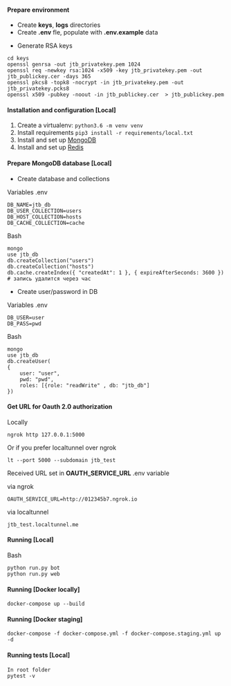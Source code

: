 #### Prepare environment
- Create **keys**, **logs** directories
- Create **.env** fle, populate with **.env.example** data
* Generate RSA keys
```.env
cd keys
openssl genrsa -out jtb_privatekey.pem 1024
openssl req -newkey rsa:1024 -x509 -key jtb_privatekey.pem -out jtb_publickey.cer -days 365
openssl pkcs8 -topk8 -nocrypt -in jtb_privatekey.pem -out jtb_privatekey.pcks8
openssl x509 -pubkey -noout -in jtb_publickey.cer  > jtb_publickey.pem

```

#### Installation and configuration [Local]
1. Create a virtualenv: `python3.6 -m venv venv`
2. Install requirements `pip3 install -r requirements/local.txt`
3. Install and set up [MongoDB](creating-mongodb-dbs-for-local-development)
4. Install and set up [Redis](https://redis.io/topics/quickstart)

#### Prepare MongoDB database [Local]
- Create database and collections

Variables .env
```.env
DB_NAME=jtb_db
DB_USER_COLLECTION=users
DB_HOST_COLLECTION=hosts
DB_CACHE_COLLECTION=cache
```
Bash
```mongo
mongo
use jtb_db
db.createCollection("users")
db.createCollection("hosts")
db.cache.createIndex({ "createdAt": 1 }, { expireAfterSeconds: 3600 }) # запись удалится через час
```

- Create user/password in DB

Variables .env
```.env
DB_USER=user
DB_PASS=pwd
```
Bash
````
mongo
use jtb_db
db.createUser(
{
    user: "user",
    pwd: "pwd",
    roles: [{role: "readWrite" , db: "jtb_db"]
})
````

#### Get URL for Oauth 2.0 authorization
Locally
```.env
ngrok http 127.0.0.1:5000
```
Or if you prefer localtunnel over ngrok
```.env
lt --port 5000 --subdomain jtb_test
```
Received URL set in **OAUTH_SERVICE_URL** .env variable

via ngrok
```.env
OAUTH_SERVICE_URL=http://012345b7.ngrok.io
```
via localtunnel
```.env
jtb_test.localtunnel.me
```


#### Running [Local]
Bash
```.env
python run.py bot
python run.py web
```

#### Running [Docker locally]
```.env
docker-compose up --build
```

#### Running [Docker staging]
```.env
docker-compose -f docker-compose.yml -f docker-compose.staging.yml up -d
```

#### Running tests [Local]
```text
In root folder
pytest -v
```
